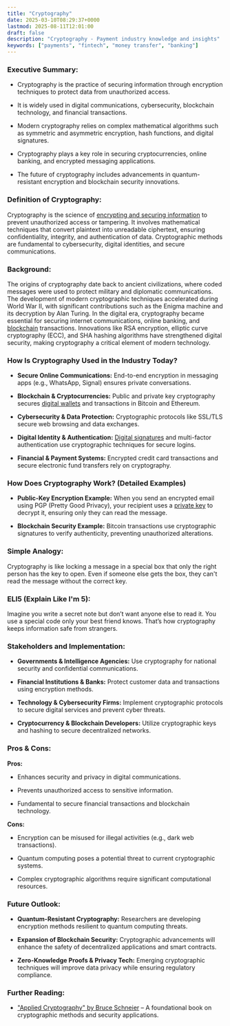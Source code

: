 ```yaml
---
title: "Cryptography"
date: 2025-03-10T08:29:37+0000
lastmod: 2025-08-11T12:01:00
draft: false
description: "Cryptography - Payment industry knowledge and insights"
keywords: ["payments", "fintech", "money transfer", "banking"]
---
```


### Executive Summary:

- Cryptography is the practice of securing information through encryption techniques to protect data from unauthorized access.

- It is widely used in digital communications, cybersecurity, blockchain technology, and financial transactions.

- Modern cryptography relies on complex mathematical algorithms such as symmetric and asymmetric encryption, hash functions, and digital signatures.

- Cryptography plays a key role in securing cryptocurrencies, online banking, and encrypted messaging applications.

- The future of cryptography includes advancements in quantum-resistant encryption and blockchain security innovations.

### Definition of Cryptography:

Cryptography is the science of [encrypting and securing information](https://faisalkhanllc.xyz/resources/payments-wiki/d/data-encryption-decryption/) to prevent unauthorized access or tampering. It involves mathematical techniques that convert plaintext into unreadable ciphertext, ensuring confidentiality, integrity, and authentication of data. Cryptographic methods are fundamental to cybersecurity, digital identities, and secure communications.

### Background:

The origins of cryptography date back to ancient civilizations, where coded messages were used to protect military and diplomatic communications. The development of modern cryptographic techniques accelerated during World War II, with significant contributions such as the Enigma machine and its decryption by Alan Turing. In the digital era, cryptography became essential for securing internet communications, online banking, and [blockchain](https://faisalkhanllc.xyz/resources/payments-wiki/b/blockchain/) transactions. Innovations like RSA encryption, elliptic curve cryptography (ECC), and SHA hashing algorithms have strengthened digital security, making cryptography a critical element of modern technology.

### How Is Cryptography Used in the Industry Today?

- **Secure Online Communications:** End-to-end encryption in messaging apps (e.g., WhatsApp, Signal) ensures private conversations.

- **Blockchain & Cryptocurrencies:** Public and private key cryptography secures [digital wallets](https://faisalkhanllc.xyz/resources/payments-wiki/d/digital-wallet/) and transactions in Bitcoin and Ethereum.

- **Cybersecurity & Data Protection:** Cryptographic protocols like SSL/TLS secure web browsing and data exchanges.

- **Digital Identity & Authentication:** [Digital signatures](https://faisalkhanllc.xyz/resources/payments-wiki/d/digital-signature/) and multi-factor authentication use cryptographic techniques for secure logins.

- **Financial & Payment Systems:** Encrypted credit card transactions and secure electronic fund transfers rely on cryptography.

### How Does Cryptography Work? (Detailed Examples)

- **Public-Key Encryption Example:** When you send an encrypted email using PGP (Pretty Good Privacy), your recipient uses a [private key](https://faisalkhanllc.xyz/resources/payments-wiki/p/private-key/) to decrypt it, ensuring only they can read the message.

- **Blockchain Security Example:** Bitcoin transactions use cryptographic signatures to verify authenticity, preventing unauthorized alterations.

### Simple Analogy:

Cryptography is like locking a message in a special box that only the right person has the key to open. Even if someone else gets the box, they can't read the message without the correct key.

### ELI5 (Explain Like I'm 5):

Imagine you write a secret note but don’t want anyone else to read it. You use a special code only your best friend knows. That’s how cryptography keeps information safe from strangers.

### Stakeholders and Implementation:

- **Governments & Intelligence Agencies:** Use cryptography for national security and confidential communications.

- **Financial Institutions & Banks:** Protect customer data and transactions using encryption methods.

- **Technology & Cybersecurity Firms:** Implement cryptographic protocols to secure digital services and prevent cyber threats.

- **Cryptocurrency & Blockchain Developers:** Utilize cryptographic keys and hashing to secure decentralized networks.

### Pros & Cons:

**Pros:**

- Enhances security and privacy in digital communications.

- Prevents unauthorized access to sensitive information.

- Fundamental to secure financial transactions and blockchain technology.

**Cons:**

- Encryption can be misused for illegal activities (e.g., dark web transactions).

- Quantum computing poses a potential threat to current cryptographic systems.

- Complex cryptographic algorithms require significant computational resources.

### Future Outlook:

- **Quantum-Resistant Cryptography:** Researchers are developing encryption methods resilient to quantum computing threats.

- **Expansion of Blockchain Security:** Cryptographic advancements will enhance the safety of decentralized applications and smart contracts.

- **Zero-Knowledge Proofs & Privacy Tech:** Emerging cryptographic techniques will improve data privacy while ensuring regulatory compliance.

### Further Reading:

- ["Applied Cryptography" by Bruce Schneier](https://www.goodreads.com/book/show/44578133) – A foundational book on cryptographic methods and security applications.